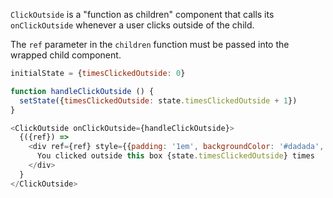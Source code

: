 `ClickOutside` is a "function as children" component that calls its `onClickOutside` whenever a user clicks outside of the child.

The `ref` parameter in the `children` function must be passed into the wrapped child component.

```js
initialState = {timesClickedOutside: 0}

function handleClickOutside () {
  setState({timesClickedOutside: state.timesClickedOutside + 1})
}

<ClickOutside onClickOutside={handleClickOutside}>
  {({ref}) =>
    <div ref={ref} style={{padding: '1em', backgroundColor: '#dadada', border: '2px solid blue'}}>
      You clicked outside this box {state.timesClickedOutside} times
    </div>
  }
</ClickOutside>
```
